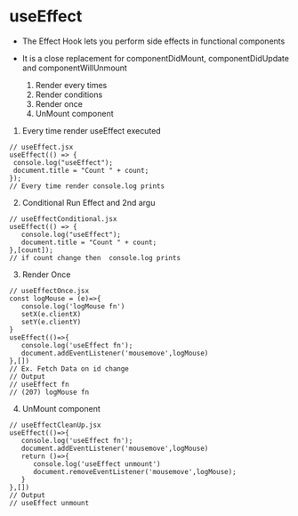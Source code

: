    # useEffect
   * The Effect Hook lets you perform side effects in functional components
   * It is a close replacement for componentDidMount, componentDidUpdate and componentWillUnmount

      1. Render every times
      2. Render conditions
      3. Render once
      4. UnMount component

   1. Every time render useEffect executed
   ```JSX
   // useEffect.jsx 
   useEffect(() => {
    console.log("useEffect");
    document.title = "Count " + count;
   });
   // Every time render console.log prints
   ```

   2. Conditional Run Effect and 2nd argu
   ```JSX
   // useEffectConditional.jsx
   useEffect(() => {
      console.log("useEffect");
      document.title = "Count " + count;
   },[count]);
   // if count change then  console.log prints
   ```

   3. Render Once 
   ```JSX
   // useEffectOnce.jsx
   const logMouse = (e)=>{
      console.log('logMouse fn')
      setX(e.clientX)
      setY(e.clientY)
   }
   useEffect(()=>{
      console.log('useEffect fn');
      document.addEventListener('mousemove',logMouse)
   },[])
   // Ex. Fetch Data on id change 
   // Output
   // useEffect fn
   // (207) logMouse fn
   ```

   4. UnMount component
   ```JSX
   // useEffectCleanUp.jsx
   useEffect(()=>{
      console.log('useEffect fn');
      document.addEventListener('mousemove',logMouse)
      return ()=>{
         console.log('useEffect unmount')
         document.removeEventListener('mousemove',logMouse);
      }
   },[])
   // Output
   // useEffect unmount 
   ```